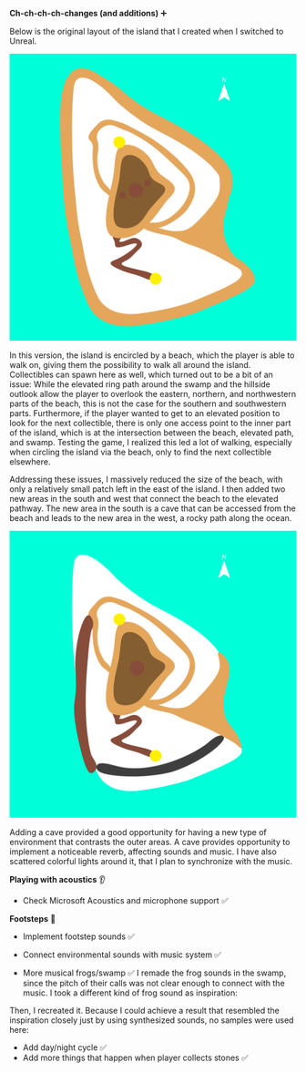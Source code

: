 **Ch-ch-ch-ch-changes (and additions)** ➕

Below is the original layout of the island that I created when I switched to Unreal.

![](../other/island_firstversion.png)

In this version, the island is encircled by a beach, which the player is able to walk on, giving them the possibility to walk all around the island. Collectibles can spawn here as well, which turned out to be a bit of an issue: While the elevated ring path around the swamp and the hillside outlook allow the player to overlook the eastern, northern, and northwestern parts of the beach, this is not the case for the southern and southwestern parts. Furthermore, if the player wanted to get to an elevated position to look for the next collectible, there is only one access point to the inner part of the island, which is at the intersection between the beach, elevated path, and swamp. Testing the game, I realized this led a lot of walking, especially when circling the island via the beach, only to find the next collectible elsewhere.

Addressing these issues, I massively reduced the size of the beach, with only a relatively small patch left in the east of the island. I then added two new areas in the south and west that connect the beach to the elevated pathway. The new area in the south is a cave that can be accessed from the beach and leads to the new area in the west, a rocky path along the ocean.

![](../other/island.png)

Adding a cave provided a good opportunity for having a new type of environment that contrasts the outer areas. A cave provides opportunity to implement a noticeable reverb, affecting sounds and music. I have also scattered colorful lights around it, that I plan to synchronize with the music.


**Playing with acoustics** 👂


- Check Microsoft Acoustics and microphone support ✅

**Footsteps** 👣
- Implement footstep sounds ✅


- Connect environmental sounds with music system ✅

- More musical frogs/swamp ✅
I remade the frog sounds in the swamp, since the pitch of their calls was not clear enough to connect with the music. I took a different kind of frog sound as inspiration:

Then, I recreated it. Because I could achieve a result that resembled the inspiration closely just by  using synthesized sounds, no samples were used here:


- Add day/night cycle ✅
- Add more things that happen when player collects stones ✅